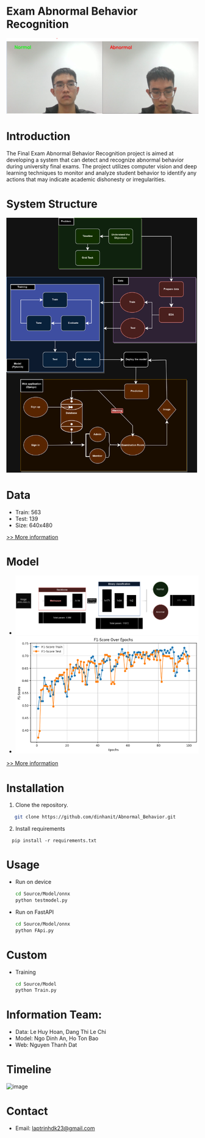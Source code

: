 # Exam Abnormal Behavior Recognition
![image](imgReadme/demo.png)
# Introduction
The Final Exam Abnormal Behavior Recognition project is aimed at developing a system that can detect and recognize abnormal behavior during university final exams. The project utilizes computer vision and deep learning techniques to monitor and analyze student behavior to identify any actions that may indicate academic dishonesty or irregularities.
# System Structure

<img src="imgReadme/diagram.png" alt="Image" width="500" height="666" />


# Data
  - Train: 563
  - Test: 139
  - Size: 640x480

  [>> More information ](Source/Data/README.md)





# Model

  - ![architecture](imgReadme/architecture_model.png)
  - ![performance](Source/Model/ReadMeImage/F1OverEpochs.png)
  
  [>> More information ](Source/Model/README.md)



# Installation
1. Clone the repository.
```sh
   git clone https://github.com/dinhanit/Abnormal_Behavior.git
```
2. Install requirements
 ```
   pip install -r requirements.txt
```
# Usage
- Run on device
  ```bash
  cd Source/Model/onnx
  python testmodel.py
    ```
- Run on FastAPI
  ```bash
  cd Source/Model/onnx
  python FApi.py
    ```
# Custom
- Training
  ```bash
  cd Source/Model
  python Train.py
    ```


# Information Team:
- Data: Le Huy Hoan, Dang Thi Le Chi
- Model: Ngo Dinh An, Ho Ton Bao
- Web: Nguyen Thanh Dat
# Timeline
![image](imgReadme/Time.png)

# Contact
- Email: laptrinhdk23@gmail.com
